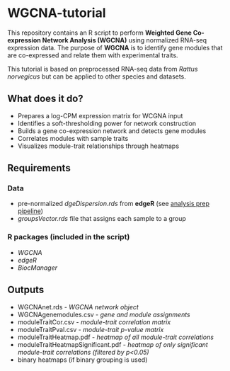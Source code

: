 # WGCNA-tutorial

This repository contains an R script to perform **Weighted Gene Co-expression Network Analysis (WGCNA)** using normalized RNA-seq expression data. The purpose of **WGCNA** is to identify gene modules that are co-expressed and relate them with experimental traits.  

This tutorial is based on preprocessed RNA-seq data from *Rattus norvegicus* but can be applied to other species and datasets.  

## What does it do?  

* Prepares a log-CPM expression matrix for WCGNA input  
* Identifies a soft-thresholding power for network construction
* Builds a gene co-expression network and detects gene modules
* Correlates modules with sample traits
* Visualizes module-trait relationships through heatmaps

## Requirements  

### Data 

* pre-normalized *dgeDispersion.rds* from **edgeR** (see [analysis prep pipeline](https://github.com/yasaswiveera/RNAseq-DEprep))
* *groupsVector.rds* file that assigns each sample to a group

### R packages (included in the script)  
* *WGCNA*
* *edgeR*
* *BiocManager*

## Outputs  

* WGCNAnet.rds - *WGCNA network object*
* WGCNAgenemodules.csv - *gene and module assignments*
* moduleTraitCor.csv - *module-trait correlation matrix*
* moduleTraitPval.csv - *module-trait p-value matrix*
* moduleTraitHeatmap.pdf - *heatmap of all module-trait correlations*
* moduleTraitHeatmapSignificant.pdf - *heatmap of only significant module-trait correlations (filtered by p<0.05)*
* binary heatmaps (if binary grouping is used)
